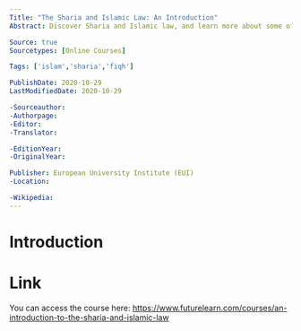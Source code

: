 ```yaml
---
Title: "The Sharia and Islamic Law: An Introduction"
Abstract: Discover Sharia and Islamic law, and learn more about some of the diverse roles they play in Muslim life.

Source: true
Sourcetypes: [Online Courses]

Tags: ['islam','sharia','fiqh']

PublishDate: 2020-10-29
LastModifiedDate: 2020-10-29

-Sourceauthor:
-Authorpage:
-Editor:
-Translator:

-EditionYear:
-OriginalYear:

Publisher: European University Institute (EUI)
-Location:

-Wikipedia:
---
```

# Introduction

# Link
You can access the course here: https://www.futurelearn.com/courses/an-introduction-to-the-sharia-and-islamic-law